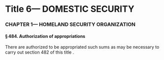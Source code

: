 
# Title 6— DOMESTIC SECURITY
### CHAPTER 1— HOMELAND SECURITY ORGANIZATION
#### § 484. Authorization of appropriations

There are authorized to be appropriated such sums as may be necessary to carry out section 482 of this title .
